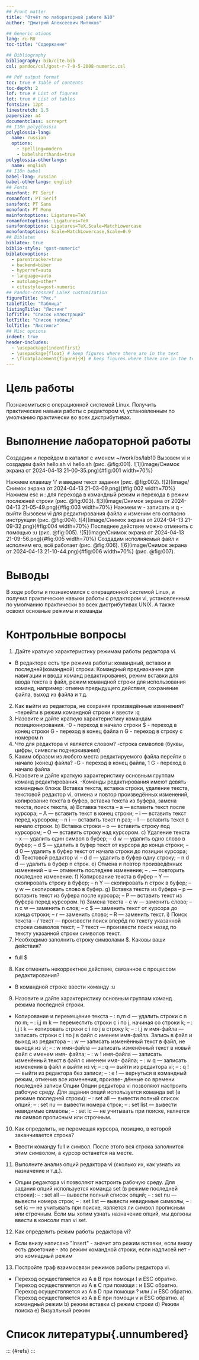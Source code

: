 ```yaml
---
## Front matter
title: "Отчёт по лабораторной работе №10"
author: "Дмитрий Алексеевич Митяков"

## Generic otions
lang: ru-RU
toc-title: "Содержание"

## Bibliography
bibliography: bib/cite.bib
csl: pandoc/csl/gost-r-7-0-5-2008-numeric.csl

## Pdf output format
toc: true # Table of contents
toc-depth: 2
lof: true # List of figures
lot: true # List of tables
fontsize: 12pt
linestretch: 1.5
papersize: a4
documentclass: scrreprt
## I18n polyglossia
polyglossia-lang:
  name: russian
  options:
	- spelling=modern
	- babelshorthands=true
polyglossia-otherlangs:
  name: english
## I18n babel
babel-lang: russian
babel-otherlangs: english
## Fonts
mainfont: PT Serif
romanfont: PT Serif
sansfont: PT Sans
monofont: PT Mono
mainfontoptions: Ligatures=TeX
romanfontoptions: Ligatures=TeX
sansfontoptions: Ligatures=TeX,Scale=MatchLowercase
monofontoptions: Scale=MatchLowercase,Scale=0.9
## Biblatex
biblatex: true
biblio-style: "gost-numeric"
biblatexoptions:
  - parentracker=true
  - backend=biber
  - hyperref=auto
  - language=auto
  - autolang=other*
  - citestyle=gost-numeric
## Pandoc-crossref LaTeX customization
figureTitle: "Рис."
tableTitle: "Таблица"
listingTitle: "Листинг"
lofTitle: "Список иллюстраций"
lotTitle: "Список таблиц"
lolTitle: "Листинги"
## Misc options
indent: true
header-includes:
  - \usepackage{indentfirst}
  - \usepackage{float} # keep figures where there are in the text
  - \floatplacement{figure}{H} # keep figures where there are in the text
---
```


# Цель работы

Познакомиться с операционной системой Linux. Получить практические навыки работы с редактором vi, установленным по умолчанию практически во всех дистрибутивах.

# Выполнение лабораторной работы
Создадим и перейдем в каталог с именем ~/work/os/lab10
Вызовем vi и создадим файл hello.sh vi hello.sh
(рис. @fig:001).
![1](image/Снимок экрана от 2024-04-13 21-00-35.png){#fig:001 width=70%}

Нажмем клавишу 'i' и введем текст задания
(рис. @fig:002).
![2](image/Снимок экрана от 2024-04-13 21-03-09.png){#fig:002 width=70%}
Нажмем esc и : для перехода в командный режим и перехода в режим послежней строки
(рис. @fig:003).
![3](image/Снимок экрана от 2024-04-13 21-05-49.png){#fig:003 width=70%}
Нажмем w - записать и q - выйти
Вызовем vi для редактирования файла и изменим его согласно инструкции
(рис. @fig:004).
![4](image/Снимок экрана от 2024-04-13 21-09-32.png){#fig:004 width=70%}
Последнее действие можно отменить с помощью :u 
(рис. @fig:005).
![5](image/Снимок экрана от 2024-04-13 21-09-56.png){#fig:005 width=70%}
Создадим исполняемый файл и исполним его, всё работает
(рис. @fig:006).
![6](image/Снимок экрана от 2024-04-13 21-10-44.png){#fig:006 width=70%}
(рис. @fig:007).

# Выводы

В ходе роботы я познакомился с операционной системой Linux, и получил практические навыки работы с редактором vi, установленным по умолчанию практически во всех дистрибутивах UNIX. А также освоил основные режимы и команды

# Контрольные вопросы

1. Дайте краткую характеристику режимам работы редактора vi.
- В редакторе есть три режима работы: командный, вставки и последней(командной) строки. Командный предназначен для навигации и ввода команд редактирования, режим вставки для ввода текста в файл, режим командной строки для использования команд, например: отмена предыдущего действия, сохранение файла, выход из файла и т.д.
2. Как выйти из редактора, не сохраняя произведённые изменения?
-перейти в режим командной строки и ввести :q
3. Назовите и дайте краткую характеристику командам позиционирования.
-0 - переход в начало строки
$ - переход в конец строки
G - переход в конец файла
n G - переход в строку с номером n
4. Что для редактора vi является словом?
-строка символов (буквы, цифры, символы подчеркивания)
5. Каким образом из любого места редактируемого файла перейти в начало (конец)
файла?
-G - переход в конец файла, 1 G - переход в начало файла
6. Назовите и дайте краткую характеристику основным группам команд редактирования.
-Команды редактирования имеют девять командных блока: Вставка текста, вставка строки, удаление текста, текстовой редактор vi, отмена и повтор произведённых изменений, копирование текста в буфер, вставка текста из буфера, замена текста, поиск текста, a) Вставка текста – а — вставить текст после курсора; – А — вставить текст в конец строки; – i — вставить текст перед курсором; – n i — вставить текст n раз; – I — вставить текст в начало строки. b) Вставка строки – о — вставить строку под курсором; – О — вставить строку над курсором. с) Удаление текста – x — удалить один символ в буфер; – d w — удалить одно слово в буфер; – d $ — удалить в буфер текст от курсора до конца строки; – d 0 — удалить в буфер текст от начала строки до позиции курсора; d) Текстовой редактор vi – d d — удалить в буфер одну строку; – n d d — удалить в буфер n строк. e) Отмена и повтор произведённых изменений – u — отменить последнее изменение; – . — повторить последнее изменение. f) Копирование текста в буфер – Y — скопировать строку в буфер; – n Y — скопировать n строк в буфер; – y w — скопировать слово в буфер. g) Вставка текста из буфера – p — вставить текст из буфера после курсора; – P — вставить текст из буфера перед курсором. h) Замена текста – c w — заменить слово; – n c w — заменить n слов; – c $ — заменить текст от курсора до конца строки; – r — заменить слово; – R — заменить текст. i) Поиск текста – / текст — произвести поиск вперёд по тексту указанной строки символов текст; – ? текст — произвести поиск назад по тексту указанной строки символов текст.
7. Необходимо заполнить строку символами $. Каковы ваши действия?
- full $
8. Как отменить некорректное действие, связанное с процессом редактирования?
- В командной строке ввести команду :u
9. Назовите и дайте характеристику основным группам команд режима последней строки.
- Копирование и перемещение текста – : n,m d — удалить строки с n по m; – : i,j m k — переместить строки с i по j, начиная со строки k; – : i,j t k — копировать строки с i по j в строку k; – : i,j w имя-файла — записать строки с i по j в файл с именем имя-файла.
Запись в файл и выход из редактора – : w — записать изменённый текст в файл, не выходя из vi; – : w имя-файла — записать изменённый текст в новый файл с именем имя- файла; – : w ! имя-файла — записать изменённый текст в файл с именем имя- файла; – : w q — записать изменения в файл и выйти из vi; – : q — выйти из редактора vi; – : q ! — выйти из редактора без записи; – : e ! — вернуться в командный режим, отменив все изменения, произве- дённые со времени последней записи
Опции Опции редактора vi позволяют настроить рабочую среду. Для задания опций используется команда set (в режиме последней строки): – : set all — вывести полный список опций; – : set nu — вывести номера строк; – : set list — вывести невидимые символы; – : set ic — не учитывать при поиске, является ли символ прописным или строчным.
10. Как определить, не перемещая курсора, позицию, в которой заканчивается строка?
- Ввести команду full и символ. После этого вся строка заполнится этим символом, а курсор останется на месте.
11. Выполните анализ опций редактора vi (сколько их, как узнать их назначение и т.д.).
- Опции редактора vi позволяют настроить рабочую среду. Для задания опций используется команда set (в режиме последней строки): – : set all — вывести полный список опций; – : set nu — вывести номера строк; – : set list — вывести невидимые символы; – : set ic — не учитывать при поиске, является ли символ прописным или строчным. Если мы хотим узнать назначение опций, мы должны ввести в консоли man vi set.
12. Как определить режим работы редактора vi?
-  Если внизу написано "Insert" - значит это режим вставки, если внизу есть двоеточие - это режим командной строки, если надписей нет - это комнадный режим
13. Постройте граф взаимосвязи режимов работы редактора vi.
- Переход осуществляется из A в B при помощи I и ESC обратно.
Переход осуществляется из A в C при помощи : и ESC обратно.
Переход осуществляется из A в D при помощи ? или / и ESC обратно.
Переход осуществляется из A в E при помощи v и ESC обратно. a) командный режим b) режим вставки c) режим строки d) Режим поиска e) Визуальный режим

# Список литературы{.unnumbered}

::: {#refs}
:::
